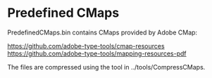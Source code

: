 # Predefined CMaps

PredefinedCMaps.bin contains CMaps provided by Adobe CMap:

https://github.com/adobe-type-tools/cmap-resources
https://github.com/adobe-type-tools/mapping-resources-pdf

The files are compressed using the tool in ../tools/CompressCMaps.
